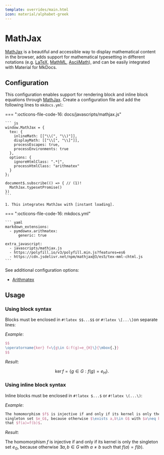 ```yaml
---
template: overrides/main.html
icon: material/alphabet-greek
---
```


# MathJax

[MathJax] is a beautiful and accessible way to display mathematical content
in the browser, adds support for mathematical typesetting in different notations
(e.g. [LaTeX], [MathML], [AsciiMath]), and can be easily integrated with
Material for MkDocs.

  [MathJax]: https://www.mathjax.org/
  [LaTeX]: https://en.wikibooks.org/wiki/LaTeX/Mathematics
  [MathML]: https://en.wikipedia.org/wiki/MathML
  [AsciiMath]: http://asciimath.org/

## Configuration

This configuration enables support for rendering block and inline block
equations through [MathJax]. Create a configuration file and add the following
lines to `mkdocs.yml`:

=== ":octicons-file-code-16: docs/javascripts/mathjax.js"

    ``` js
    window.MathJax = {
      tex: {
        inlineMath: [["\\(", "\\)"]],
        displayMath: [["\\[", "\\]"]],
        processEscapes: true,
        processEnvironments: true
      },
      options: {
        ignoreHtmlClass: ".*|",
        processHtmlClass: "arithmatex"
      }
    };

    document$.subscribe(() => { // (1)!
      MathJax.typesetPromise()
    })
    ```

    1. This integrates MathJax with [instant loading].

=== ":octicons-file-code-16: mkdocs.yml"

    ``` yaml
    markdown_extensions:
      - pymdownx.arithmatex:
          generic: true

    extra_javascript:
      - javascripts/mathjax.js
      - https://polyfill.io/v3/polyfill.min.js?features=es6
      - https://cdn.jsdelivr.net/npm/mathjax@3/es5/tex-mml-chtml.js
    ```

See additional configuration options:

- [Arithmatex]

  [Arithmatex]: ../setup/extensions/python-markdown-extensions.md#arithmatex
  [instant loading]: ../setup/setting-up-navigation.md#instant-loading

<script src="https://polyfill.io/v3/polyfill.min.js?features=es6"></script>
<script id="MathJax-script" async src="https://cdn.jsdelivr.net/npm/mathjax@3/es5/tex-mml-chtml.js"></script>
<script>
  window.MathJax = {
    tex: {
      inlineMath: [["\\(", "\\)"]],
      displayMath: [["\\[", "\\]"]],
      processEscapes: true,
      processEnvironments: true
    },
    options: {
      ignoreHtmlClass: ".*|",
      processHtmlClass: "arithmatex"
    }
  };
</script>

## Usage

### Using block syntax

Blocks must be enclosed in `#!latex $$...$$` or `#!latex \[...\]`on separate lines:

_Example_:

``` latex
$$
\operatorname{ker} f=\{g\in G:f(g)=e_{H}\}{\mbox{.}}
$$
```

_Result_:

$$
\operatorname{ker} f=\{g\in G:f(g)=e_{H}\}{\mbox{.}}
$$

### Using inline block syntax

Inline blocks must be enclosed in `#!latex $...$` or `#!latex \(...\)`:

_Example_:

``` latex
The homomorphism $f$ is injective if and only if its kernel is only the 
singleton set $e_G$, because otherwise $\exists a,b\in G$ with $a\neq b$ such 
that $f(a)=f(b)$.
```

_Result_:

The homomorphism $f$ is injective if and only if its kernel is only the 
singleton set $e_G$, because otherwise $\exists a,b\in G$ with $a\neq b$ such 
that $f(a)=f(b)$.
